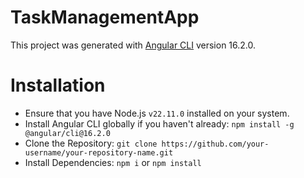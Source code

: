 # TaskManagementApp

This project was generated with [Angular CLI](https://github.com/angular/angular-cli) version 16.2.0.

# Installation
 - Ensure that you have Node.js `v22.11.0` installed on your system.
 - Install Angular CLI globally if you haven't already:
  `npm install -g @angular/cli@16.2.0`
 - Clone the Repository: `git clone https://github.com/your-username/your-repository-name.git`
 - Install Dependencies: `npm i` or `npm install`

